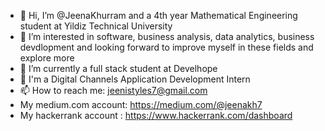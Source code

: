 - 👋 Hi, I’m @JeenaKhurram and a 4th year Mathematical Engineering student at Yildiz Technical University
- 👀 I’m interested in software, business analysis, data analytics, business devdlopment and looking forward to improve myself in these fields and explore more
- 🌱 I’m currently a full stack student at Develhope
- 💞️ I'm a Digital Channels Application Development Intern 
- 📫 How to reach me: jeenistyles7@gmail.com
- My medium.com  account: https://medium.com/@jeenakh7
- My hackerrank account : https://www.hackerrank.com/dashboard


<!---
JeenaKhurram/JeenaKhurram is a ✨ special ✨ repository because its `README.md` (this file) appears on your GitHub profile.
You can click the Preview link to take a look at your changes.
--->
